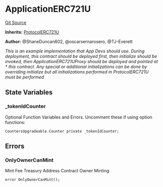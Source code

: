 # ApplicationERC721U
[Git Source](https://github.com/thrackle-io/Tron/blob/239d60d1c3cbbef1a9f14ff953593a8a908ddbe0/src/example/ApplicationERC721U.sol)

**Inherits:**
[ProtocolERC721U](/src/token/ProtocolERC721U.sol/contract.ProtocolERC721U.md)

**Author:**
@ShaneDuncan602, @oscarsernarosero, @TJ-Everett

*This is an example implementation that App Devs should use.
During deployment, this contract should be deployed first, then initialize should be invoked, then ApplicationERC721UProxy should be deployed and pointed at * this contract. Any special or additional initializations can be done by overriding initialize but all initializations performed in ProtocolERC721U
must be performed*


## State Variables
### _tokenIdCounter
Optional Function Variables and Errors. Uncomment these if using option functions:


```solidity
CountersUpgradeable.Counter private _tokenIdCounter;
```


## Errors
### OnlyOwnerCanMint
Mint Fee
Treasury Address
Contract Owner Minting


```solidity
error OnlyOwnerCanMint();
```

